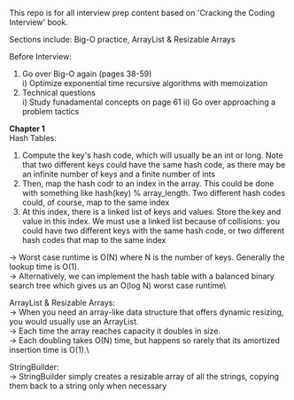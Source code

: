 This repo is for all interview prep content based on 'Cracking the Coding Interview' book.

Sections include: Big-O practice, ArrayList & Resizable Arrays


Before Interview:
1) Go over Big-O again (pages 38-59)\
i) Optimize exponential time recursive algorithms with memoization
2) Technical questions\
i) Study funadamental concepts on page 61
ii) Go over approaching a problem tactics

**Chapter 1**\
Hash Tables: 
1) Compute the key's hash code, which will usually be an int or long. Note that two different keys could have the same hash code, as there may be an infinite number of keys and a finite number of ints
2) Then, map the hash codr to an index in the array. This could be done with something like hash(key) % array_length. Two different hash codes could, of course, map to the same index
3) At this index, there is a linked list of keys and values. Store the key and value in this index. We must use a linked list because of collisions: you could have two different keys with the same hash code, or two different hash codes that map to the same index

-> Worst case runtime is O(N) where N is the number of keys. Generally the lookup time is O(1).\
-> Alternatively, we can implement the hash table with a balanced binary search tree which gives us an O(log N) worst case runtime\

ArrayList & Resizable Arrays:\
-> When you need an array-like data structure that offers dynamic resizing, you would usually use an ArrayList.\
-> Each time the array reaches capacity it doubles in size.\
-> Each doubling takes O(N) time, but happens so rarely that its amortized insertion time is O(1).\

StringBuilder:\
-> StringBuilder simply creates a resizable array of all the strings, copying them back to a string only when necessary
